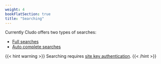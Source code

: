 ```yaml
---
weight: 4
bookFlatSection: true
title: "Searching"
---
```


Currently Cludo offers two types of searches:

- <a href="/docs/searching/fullsearch/">Full searches</a>
- <a href="/docs/searching/autocomplete/">Auto complete searches</a>

{{< hint warning >}}
  Searching requires <a href="/docs/authentication/sitekeyauthentication/">site key authentication</a>.
{{< /hint >}}